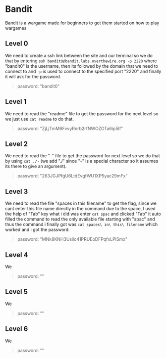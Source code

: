 # Bandit
Bandit is a wargame made for beginners to get them started on how to play wargames

## Level 0
We need to create a ssh link between the site and our terminal so we do that by entering `ssh bandit0@bandit.labs.overthewire.org -p 2220` where "bandit0" is the username, then its followed by the domain that we need to connect to and `-p` is used to connect to the specified port "2220" and finally it will ask for the password. 
> password: "bandit0" 

## Level 1
We need to read the "readme" file to get the password for the next level so we just use `cat readme` to do that. 
> password: "ZjLjTmM6FvvyRnrb2rfNWOZOTa6ip5If"

## Level 2
We need to read the "-" file to get the password for next level so we do that by using `cat ./-` (we add "./" since "-" is a special character so it assumes its there to give an argument). 
> password: "263JGJPfgU6LtdEvgfWU1XP5yac29mFx"

## Level 3
We need to read the file "spaces in this filename" to get the flag, since we cant enter this file name directly in the command due to the space, I used the help of "Tab" key what i did was enter `cat spac` and clicked "Tab" it auto filled the command to read the only available file starting with "spac" and thus the command i finally got was `cat spaces\ in\ this\ filename` which worked and i got the password.
> password: "MNk8KNH3Usiio41PRUEoDFPqfxLPlSmx"

## Level 4
We 
> password: ""

## Level 5
We 
> password: ""

## Level 6
We 
> password: ""
